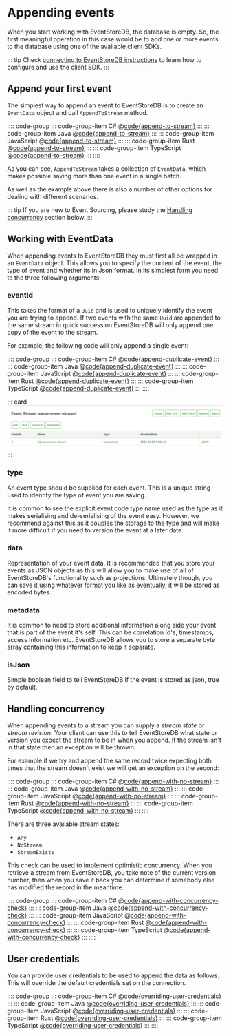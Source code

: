 # Appending events

When you start working with EventStoreDB, the database is empty. So, the first meaningful operation in this case would be to add one or more events to the database using one of the available client SDKs.

::: tip
Check [connecting to EventStoreDB instructions](./README.md#required-packages) to learn how to configure and use the client SDK.
:::

## Append your first event

The simplest way to append an event to EventStoreDB is to create an `EventData` object and call `AppendToStream` method.

:::: code-group
::: code-group-item C#
@[code{append-to-stream}](../dotnet/21.2/samples/appending-events/Program.cs)
:::
::: code-group-item Java
@[code{append-to-stream}](../java/1.0.0/samples/appending_events/AppendingEvents.java)
:::
::: code-group-item JavaScript
@[code{append-to-stream}](../node/2.0.0/samples/appending-events.js)
:::
::: code-group-item Rust
@[code{append-to-stream}](../rust/1.0.0/samples/appending_events.rs)
:::
::: code-group-item TypeScript
@[code{append-to-stream}](../node/2.0.0/samples/appending-events.ts)
:::
::::

As you can see, `AppendToStream` takes a collection of `EventData`, which makes possible saving more than one event in a single batch.
 
As well as the example above there is also a number of other options for dealing with different scenarios. 

::: tip
If you are new to Event Sourcing, please study the [Handling concurrency](#handling-concurrency) section below.
:::

## Working with EventData

When appending events to EventStoreDB they must first all be wrapped in an `EventData` object. This allows you to specify the content of the event, the type of event and whether its in Json format. In its simplest form you need to the three following arguments:

### eventId

This takes the format of a `Uuid` and is used to uniquely identify the event you are trying to append. If two events with the same `Uuid` are appended to the same stream in quick succession EventStoreDB will only append one copy of the event to the stream. 

For example, the following code will only append a single event:

:::: code-group
::: code-group-item C#
@[code{append-duplicate-event}](../dotnet/21.2/samples/appending-events/Program.cs)
:::
::: code-group-item Java
@[code{append-duplicate-event}](../java/1.0.0/samples/appending_events/AppendingEvents.java)
:::
::: code-group-item JavaScript
@[code{append-duplicate-event}](../node/2.0.0/samples/appending-events.js)
:::
::: code-group-item Rust
@[code{append-duplicate-event}](../rust/1.0.0/samples/appending_events.rs)
:::
::: code-group-item TypeScript
@[code{append-duplicate-event}](../node/2.0.0/samples/appending-events.ts)
:::
::::

::: card
![Duplicate Event](./images/dupicate-event.png)
:::

### type

An event type should be supplied for each event. This is a unique string used to identify the type of event you are saving. 

It is common to see the explicit event code type name used as the type as it makes serialising and de-serialising of the event easy. However, we recommend against this as it couples the storage to the type and will make it more difficult if you need to version the event at a later date.

### data

Representation of your event data. It is recommended that you store your events as JSON objects as this will allow you to make use of all of EventStoreDB's functionality such as projections. Ultimately though, you can save it using whatever format you like as eventually, it will be stored as encoded bytes.

### metadata

It is common to need to store additional information along side your event that is part of the event it's self. This can be correlation Id's, timestamps, access information etc. EventStoreDB allows you to store a separate byte array containing this information to keep it separate.

### isJson

Simple boolean field to tell EventStoreDB if the event is stored as json, true by default.

## Handling concurrency

When appending events to a stream you can supply a *stream state* or *stream revision*. Your client can use this to tell EventStoreDB what state or version you expect the stream to be in when you append. If the stream isn't in that state then an exception will be thrown. 

For example if we try and append the same record twice expecting both times that the stream doesn't exist we will get an exception on the second:

:::: code-group
::: code-group-item C#
@[code{append-with-no-stream}](../dotnet/21.2/samples/appending-events/Program.cs)
:::
::: code-group-item Java
@[code{append-with-no-stream}](../java/1.0.0/samples/appending_events/AppendingEvents.java)
:::
::: code-group-item JavaScript
@[code{append-with-no-stream}](../node/2.0.0/samples/appending-events.js)
:::
::: code-group-item Rust
@[code{append-with-no-stream}](../rust/1.0.0/samples/appending_events.rs)
:::
::: code-group-item TypeScript
@[code{append-with-no-stream}](../node/2.0.0/samples/appending-events.ts)
:::
::::

There are three available stream states: 
- `Any`
- `NoStream`
- `StreamExists`

This check can be used to implement optimistic concurrency. When you retrieve a stream from EventStoreDB, you take note of the current version number, then when you save it back you can determine if somebody else has modified the record in the meantime.

:::: code-group
::: code-group-item C#
@[code{append-with-concurrency-check}](../dotnet/21.2/samples/appending-events/Program.cs)
:::
::: code-group-item Java
@[code{append-with-concurrency-check}](../java/1.0.0/samples/appending_events/AppendingEvents.java)
:::
::: code-group-item JavaScript
@[code{append-with-concurrency-check}](../node/2.0.0/samples/appending-events.js)
:::
::: code-group-item Rust
@[code{append-with-concurrency-check}](../rust/1.0.0/samples/appending_events.rs)
:::
::: code-group-item TypeScript
@[code{append-with-concurrency-check}](../node/2.0.0/samples/appending-events.ts)
:::
::::

<!-- ## Options TODO -->

## User credentials

You can provide user credentials to be used to append the data as follows. This will override the default credentials set on the connection.

:::: code-group
::: code-group-item C#
@[code{overriding-user-credentials}](../dotnet/21.2/samples/appending-events/Program.cs)
:::
::: code-group-item Java
@[code{overriding-user-credentials}](../java/1.0.0/samples/appending_events/AppendingEvents.java)
:::
::: code-group-item JavaScript
@[code{overriding-user-credentials}](../node/2.0.0/samples/appending-events.js)
:::
::: code-group-item Rust
@[code{overriding-user-credentials}](../rust/1.0.0/samples/appending_events.rs)
:::
::: code-group-item TypeScript
@[code{overriding-user-credentials}](../node/2.0.0/samples/appending-events.ts)
:::
::::
